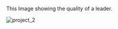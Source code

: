 This Image showing the quality of a leader.

![project_2](https://user-images.githubusercontent.com/73054717/159110234-28e19505-4918-4a85-9b2c-40f3ea81e1d3.jpeg)



